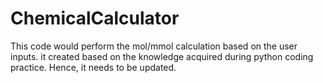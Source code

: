 # ChemicalCalculator

This code would perform the mol/mmol calculation based on the user inputs. it created based on the knowledge acquired during python coding practice. Hence, it needs to be updated.
